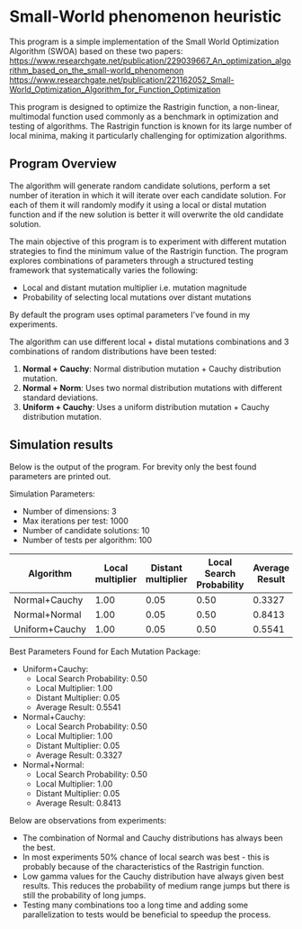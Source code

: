 # Small-World phenomenon heuristic

This program is a simple implementation of the Small World Optimization Algorithm (SWOA) based on these two papers:
https://www.researchgate.net/publication/229039667_An_optimization_algorithm_based_on_the_small-world_phenomenon
https://www.researchgate.net/publication/221162052_Small-World_Optimization_Algorithm_for_Function_Optimization

This program is designed to optimize the Rastrigin function, a non-linear, multimodal function used commonly as a benchmark in optimization and testing of algorithms. The Rastrigin function is known for its large number of local minima, making it particularly challenging for optimization algorithms.

## Program Overview

The algorithm will generate random candidate solutions, perform a set number of iteration in which it will iterate over each candidate solution. For each of them it will randomly modify it using a local or distal mutation function and if the new solution is better it will overwrite the old candidate solution.

The main objective of this program is to experiment with different mutation strategies to find the minimum value of the Rastrigin function. The program explores combinations of parameters through a structured testing framework that systematically varies the following:
- Local and distant mutation multiplier i.e. mutation magnitude
- Probability of selecting local mutations over distant mutations

By default the program uses optimal parameters I've found in my experiments.

The algorithm can use different local + distal mutations combinations and 3 combinations of random distributions have been tested:
1. **Normal + Cauchy**: Normal distribution mutation + Cauchy distribution mutation.
2. **Normal + Norm**: Uses two normal distribution mutations with different standard deviations.
3. **Uniform + Cauchy**: Uses a uniform distribution mutation + Cauchy distribution mutation.

## Simulation results

Below is the output of the program. For brevity only the best found parameters are printed out.

Simulation Parameters:
- Number of dimensions: 3
- Max iterations per test: 1000
- Number of candidate solutions: 10
- Number of tests per algorithm: 100

| Algorithm | Local multiplier | Distant multiplier | Local Search Probability | Average Result | Average Time (ms) |
|-|-|-|-|-|-|
| Normal+Cauchy | 1.00 | 0.05 | 0.50 | 0.3327 | 3 |
| Normal+Normal | 1.00 | 0.05 | 0.50 | 0.8413 | 2 |
| Uniform+Cauchy | 1.00 | 0.05 | 0.50 | 0.5541 | 3 |

Best Parameters Found for Each Mutation Package:
- Uniform+Cauchy:
	- Local Search Probability: 0.50
	- Local Multiplier: 1.00
	- Distant Multiplier: 0.05
	- Average Result: 0.5541
- Normal+Cauchy:
	- Local Search Probability: 0.50
	- Local Multiplier: 1.00
	- Distant Multiplier: 0.05
	- Average Result: 0.3327
- Normal+Normal:
	- Local Search Probability: 0.50
	- Local Multiplier: 1.00
	- Distant Multiplier: 0.05
	- Average Result: 0.8413

Below are observations from experiments:
 - The combination of Normal and Cauchy distributions has always been the best. 
 - In most experiments 50% chance of local search was best - this is probably because of the characteristics of the Rastrigin function. 
 - Low gamma values for the Cauchy distribution have always given best results. This reduces the probability of medium range jumps but there is still the probability of long jumps.
 - Testing many combinations too a long time and adding some parallelization to tests would be beneficial to speedup the process.